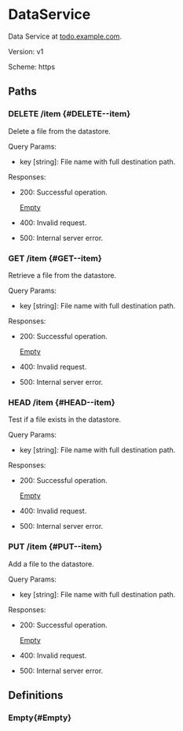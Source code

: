# DataService

Data Service at [todo.example.com](https://todo.example.com).

Version: v1

Scheme: https

## Paths

### DELETE /item {#DELETE--item}

Delete a file from the datastore.

Query Params:
  
  - key [string]: File name with full destination path.

Responses:
    
  - 200: Successful operation.

    [Empty](#Empty)
    
  - 400: Invalid request.
    
  - 500: Internal server error.

### GET /item {#GET--item}

Retrieve a file from the datastore.

Query Params:
  
  - key [string]: File name with full destination path.

Responses:
    
  - 200: Successful operation.

    [Empty](#Empty)      
    
  - 400: Invalid request.
    
  - 500: Internal server error.


### HEAD /item {#HEAD--item}

Test if a file exists in the datastore.

Query Params:
  
  - key [string]: File name with full destination path.

Responses:
    
  - 200: Successful operation.

    [Empty](#Empty)

  - 400: Invalid request.
          
  - 500: Internal server error.


### PUT /item {#PUT--item}

Add a file to the datastore.

Query Params:
  
  - key [string]: File name with full destination path.
  

Responses:
    
  - 200: Successful operation.
      
    [Empty](#Empty)


  - 400: Invalid request.
          
  - 500: Internal server error.
      

## Definitions
  
### Empty{#Empty}
